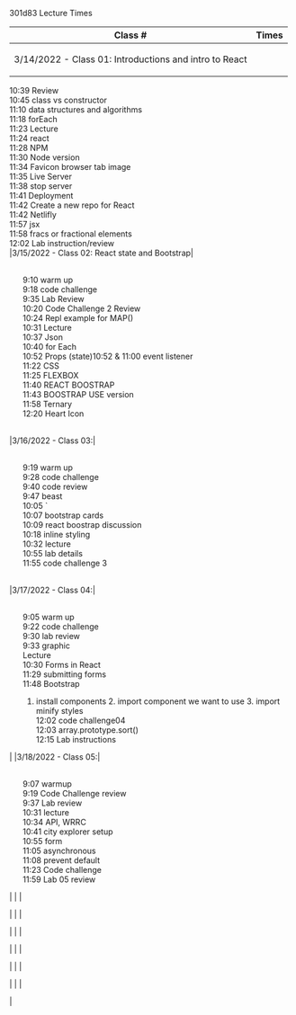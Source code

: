 301d83 Lecture Times

|Class #|Times|
---|:---:
|3/14/2022 - Class 01: Introductions and intro to React|<ul><br>
10:39 Review<br>10:45 class vs constructor<br>11:10 data structures and algorithms<br>11:18 forEach<br>11:23 Lecture<br>11:24 react<br>11:28 NPM<br>11:30 Node version<br>11:34 Favicon browser tab image<br>11:35 Live Server<br>11:38 stop server<br>11:41 Deployment<br>11:42 Create a new repo for React<br>11:42 Netlifly<br>11:57 jsx<br>11:58 fracs or fractional elements<br>12:02  Lab instruction/review</ul><br>
|3/15/2022 - Class 02: React state and Bootstrap|<ul><br>9:10 warm up<br>9:18 code challenge<br>9:35 Lab Review<br>10:20 Code Challenge 2 Review<br>10:24 Repl example for MAP()<br>10:31 Lecture<br>10:37 Json<br>10:40 for Each<br>10:52 Props (state)10:52 & 11:00 event listener<br>11:22 CSS<br>11:25 FLEXBOX<br>11:40 REACT BOOSTRAP<br>11:43 BOOSTRAP USE version<br>11:58 Ternary<br>12:20 Heart Icon</ul><br>|3/16/2022 - Class 03:|<ul><br>9:19 warm up<br>9:28 code challenge<br>9:40 code review<br>9:47 beast<br>10:05 `<span>
<br>10:07 bootstrap cards<br>10:09 react boostrap discussion<br>10:18 inline styling<br>10:32 lecture<br>10:55 lab details<br>11:55 code challenge 3</ul><br>|3/17/2022 - Class 04:|<ul><br>9:05 warm up<br>9:22 code challenge<br>9:30 lab review<br>9:33 graphic<br>Lecture<br>10:30 Forms in React<br>11:29 submitting forms<br>
11:48 Bootstrap<br>
  1. install components
	2. import component we want to use
	3. import minify styles<br>12:02 code challenge04<br>12:03 array.prototype.sort()<br>12:15 Lab instructions </ul>|
|3/18/2022 - Class 05:|<ul><br>9:07 warmup<br>9:19 Code Challenge review<br>
9:37 Lab review<br>10:31 lecture<br>10:34 API, WRRC<br>10:41 city explorer setup<br>10:55 form<br>11:05 asynchronous<br>11:08 prevent default<br>11:23 Code challenge<br>11:59 Lab 05 review<br></ul>|
| | <ul></ul>|
| | <ul></ul>|
| | <ul></ul>|
| | <ul></ul>|
| | <ul></ul>|
| | <ul></ul>|
